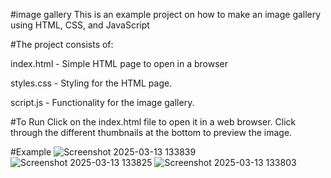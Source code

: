 #image gallery
This is an example project on how to make an image gallery using HTML, CSS, and JavaScript

#The project consists of:

index.html - Simple HTML page to open in a browser

styles.css - Styling for the HTML page.

script.js - Functionality for the image gallery.

#To Run
Click on the index.html file to open it in a web browser. Click through the different thumbnails at the bottom to preview the image.

#Example
![Screenshot 2025-03-13 133839](https://github.com/user-attachments/assets/5b808542-20d1-4461-a532-031d7b82513b)
![Screenshot 2025-03-13 133825](https://github.com/user-attachments/assets/ee47e5d6-abd4-4b04-94bf-5413cca6abed)
![Screenshot 2025-03-13 133803](https://github.com/user-attachments/assets/de794a8f-9dde-4fb1-b25a-35f725158b04)

